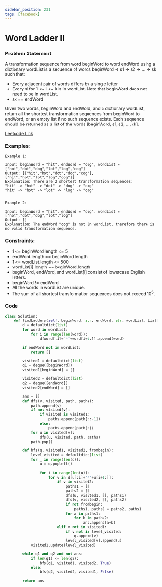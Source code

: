 ```yaml
---
sidebar_position: 231
tags: [facebook]
---
```


# Word Ladder II

### Problem Statement

A transformation sequence from word beginWord to word endWord using a dictionary wordList is a sequence of words beginWord -> s1 -> s2 -> ... -> sk such that:

- Every adjacent pair of words differs by a single letter.
- Every si for 1 <= i <= k is in wordList. Note that beginWord does not need to be in wordList.
- sk == endWord

Given two words, beginWord and endWord, and a dictionary wordList, return all the shortest transformation sequences from beginWord to endWord, or an empty list if no such sequence exists. Each sequence should be returned as a list of the words [beginWord, s1, s2, ..., sk].

[Leetcode Link](https://leetcode.com/problems/word-ladder-ii)

### Examples:

```
Example 1:

Input: beginWord = "hit", endWord = "cog", wordList = ["hot","dot","dog","lot","log","cog"]
Output: [["hit","hot","dot","dog","cog"],["hit","hot","lot","log","cog"]]
Explanation: There are 2 shortest transformation sequences:
"hit" -> "hot" -> "dot" -> "dog" -> "cog"
"hit" -> "hot" -> "lot" -> "log" -> "cog"


Example 2:

Input: beginWord = "hit", endWord = "cog", wordList = ["hot","dot","dog","lot","log"]
Output: []
Explanation: The endWord "cog" is not in wordList, therefore there is no valid transformation sequence.
```

### Constraints:

- 1 <= beginWord.length <= 5
- endWord.length == beginWord.length
- 1 <= wordList.length <= 500
- wordList[i].length == beginWord.length
- beginWord, endWord, and wordList[i] consist of lowercase English letters.
- beginWord != endWord
- All the words in wordList are unique.
- The sum of all shortest transformation sequences does not exceed 10<sup>5</sup>.

### Code

```python title="Python Code"
class Solution:
    def findLadders(self, beginWord: str, endWord: str, wordList: List[str]) -> List[List[str]]:
        d = defaultdict(list)
        for word in wordList:
            for i in range(len(word)):
                d[word[:i]+"*"+word[i+1:]].append(word)

        if endWord not in wordList:
            return []

        visited1 = defaultdict(list)
        q1 = deque([beginWord])
        visited1[beginWord] = []

        visited2 = defaultdict(list)
        q2 = deque([endWord])
        visited2[endWord] = []

        ans = []
        def dfs(v, visited, path, paths):
            path.append(v)
            if not visited[v]:
                if visited is visited1:
                    paths.append(path[::-1])
                else:
                    paths.append(path[:])
            for u in visited[v]:
                dfs(u, visited, path, paths)
            path.pop()

        def bfs(q, visited1, visited2, frombegin):
            level_visited = defaultdict(list)
            for _ in range(len(q)):
                u = q.popleft()

                for i in range(len(u)):
                    for v in d[u[:i]+"*"+u[i+1:]]:
                        if v in visited2:
                            paths1 = []
                            paths2 = []
                            dfs(u, visited1, [], paths1)
                            dfs(v, visited2, [], paths2)
                            if not frombegin:
                                paths1, paths2 = paths2, paths1
                            for a in paths1:
                                for b in paths2:
                                    ans.append(a+b)
                        elif v not in visited1:
                            if v not in level_visited:
                                q.append(v)
                            level_visited[v].append(u)
            visited1.update(level_visited)

        while q1 and q2 and not ans:
            if len(q1) <= len(q2):
                bfs(q1, visited1, visited2, True)
            else:
                bfs(q2, visited2, visited1, False)

        return ans

```
